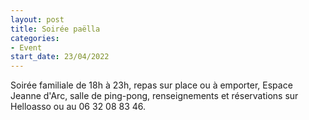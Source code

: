 ```yaml
---
layout: post
title: Soirée paëlla
categories:
- Event
start_date: 23/04/2022
---
```


Soirée familiale de 18h à 23h, repas sur place ou à emporter, Espace Jeanne d'Arc, salle de ping-pong, renseignements et réservations sur Helloasso ou au 06 32 08 83 46.
